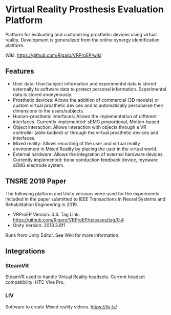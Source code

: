 # Virtual Reality Prosthesis Evaluation Platform
Platform for evaluating and customizing prosthetic devices using virtual reality.
Development is generalized from the online synergy identification platform.

Wiki: https://github.com/Rigaro/VRProEP/wiki

## Features
- User data: User/subject information and experimental data is stored externally to software data to protect personal information. Experimental data is stored anonymously.
- Prosthetic devices: Allows the addition of commercial (3D models) or custom virtual prosthetic devices and to automatically personalise their dimensions to the users/subjects.
- Human-prosthetic interfaces: Allows the implementation of different interfaces. Currently implemented: sEMG proportional, Motion-based.
- Object interaction: Allows interaction with objects through a VR controller (able-bodied) or through the virtual prosthetic devices and interfaces.
- Mixed reality: Allows recording of the user and virtual reality environment in Mixed Reality by placing the user in the virtual world.
- External hardware: Allows the integration of external hardware devices. Currently implemented: bone conduction feedback device, myoware sEMG electrode system.

## TNSRE 2019 Paper
The following platform and Unity versions were used for the experiments included in the paper submitted to IEEE Transactions in Neural Systems and Rehabilitation Engineering in 2019.

- VRProEP Version: 0.4. Tag Link: https://github.com/Rigaro/VRProEP/releases/tag/0.4
- Unity Version: 2018.3.8f1

Runs from Unity Editor. See Wiki for more information.

## Integrations
### SteamVR
SteamVR used to handle Virtual Reality headsets.
Current headset compatibility: HTC Vive Pro.

### LIV
Software to create Mixed reality videos.
https://liv.tv/


